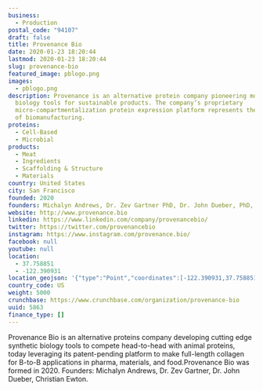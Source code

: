 ```yaml
---
business:
  - Production
postal_code: "94107"
draft: false
title: Provenance Bio
date: 2020-01-23 18:20:44
lastmod: 2020-01-23 18:20:44
slug: provenance-bio
featured_image: pblogo.png
images:
  - pblogo.png
description: Provenance is an alternative protein company pioneering molecular
  biology tools for sustainable products. The company’s proprietary
  micro-compartmentalization protein expression platform represents the future
  of biomanufacturing.
proteins:
  - Cell-Based
  - Microbial
products:
  - Meat
  - Ingredients
  - Scaffolding & Structure
  - Materials
country: United States
city: San Francisco
founded: 2020
founders: Michalyn Andrews, Dr. Zev Gartner PhD, Dr. John Dueber, PhD, Christian Ewton
website: http://www.provenance.bio
linkedin: https://www.linkedin.com/company/provenancebio/
twitter: https://twitter.com/provenancebio
instagram: https://www.instagram.com/provenance.bio/
facebook: null
youtube: null
location:
  - 37.758851
  - -122.390931
location_geojson: '{"type":"Point","coordinates":[-122.390931,37.758851]}'
country_code: US
weight: 5000
crunchbase: https://www.crunchbase.com/organization/provenance-bio
uuid: 5863
finance_type: []
---
```

Provenance Bio is an alternative proteins company developing cutting edge synthetic biology tools to compete head-to-head with animal proteins, today leveraging its patent-pending platform to make full-length collagen for B-to-B applications in pharma, materials, and food.Provenance Bio was formed in 2020. Founders: Michalyn Andrews, Dr. Zev Gartner, Dr. John Dueber, Christian Ewton.
